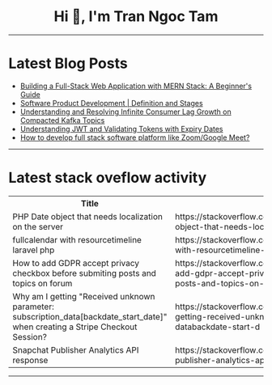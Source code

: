 <h1 align="center">Hi 👋, I'm Tran Ngoc Tam</h1>

---

# Latest Blog Posts 
<!-- BLOG-POST-LIST:START -->
- [Building a Full-Stack Web Application with MERN Stack: A Beginner&#39;s Guide](https://dev.to/princenzmw/building-a-full-stack-web-application-with-mern-stack-a-beginners-guide-19m0)
- [Software Product Development | Definition and Stages](https://dev.to/igor_ag_aaa2341e64b1f4cb4/software-product-development-1kal)
- [Understanding and Resolving Infinite Consumer Lag Growth on Compacted Kafka Topics](https://dev.to/berlin-tech-blog/understanding-and-resolving-infinite-consumer-lag-growth-on-compacted-kafka-topics-787)
- [Understanding JWT and Validating Tokens with Expiry Dates](https://dev.to/aamirkhancr7/understanding-jwt-and-validating-tokens-with-expiry-dates-232)
- [How to develop full stack software platform like Zoom/Google Meet?](https://dev.to/nadim_ch0wdhury/how-to-develop-full-stack-software-platform-like-zoomgoogle-meet-2n5i)
<!-- BLOG-POST-LIST:END -->

---

# Latest stack oveflow activity
<table>
  <tr><th>Title</th><th>Link</th></tr>
  <!-- STACKOVERFLOW:START --><tr><td>PHP Date object that needs localization on the server</td><td>https://stackoverflow.com/questions/78666355/php-date-object-that-needs-localization-on-the-server</td></tr><tr><td>fullcalendar with resourcetimeline laravel php</td><td>https://stackoverflow.com/questions/78666325/fullcalendar-with-resourcetimeline-laravel-php</td></tr><tr><td>How to add GDPR accept privacy checkbox before submiting posts and topics on forum</td><td>https://stackoverflow.com/questions/78666162/how-to-add-gdpr-accept-privacy-checkbox-before-submiting-posts-and-topics-on-for</td></tr><tr><td>Why am I getting &quot;Received unknown parameter: subscription_data[backdate_start_date]&quot; when creating a Stripe Checkout Session?</td><td>https://stackoverflow.com/questions/78665667/why-am-i-getting-received-unknown-parameter-subscription-databackdate-start-d</td></tr><tr><td>Snapchat Publisher Analytics API response</td><td>https://stackoverflow.com/questions/78665498/snapchat-publisher-analytics-api-response</td></tr><!-- STACKOVERFLOW:END -->
</table>

---


